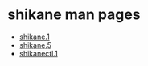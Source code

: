 # shikane man pages

- [shikane.1](shikane.1.md)
- [shikane.5](shikane.5.md)
- [shikanectl.1](shikanectl.1.md)
